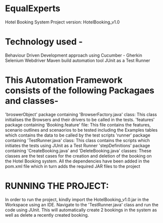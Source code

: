 # EqualExperts
Hotel Booking System
Project version: HotelBooking_v1.0
# Technology used - 
Behaviour Driven Development approach using Cucumber - Gherkin
Selenium Webdriver
Maven build automation tool
JUnit as a Test Runner
# This Automation Framework consists of the following Packagaes and classes-
'broswerObject' package containing 'BrowserFactory.java' class: This class initialises the Browsers and their drivers to be called in the tests.
'features' package containing 'Booking.feature' file: This file contains the features, scenario outlines and scenaorios to be tested including the Examples tables which contains the data to be called by the test scripts
'runner' package containing 'TestRunner.java' class: This class contains the scripts which initiates the tests using JUnit as a Test Runner
'stepDefinitions' package containing 'CreateBooking.java' and 'DeleteBooking.java' classes: These classes are the test cases for the creation and deletion of the booking on the Hotel Booking system.
All the dependencies have been added in the pom.xml file which in turn adds the required JAR files to the project
# RUNNING THE PROJECT:
In order to run the project, kindly import the HotelBooking_v1.0.jar in the Workspace using an IDE.
Navigate to the 'TestRunner.java' class and run the code using JUnit. This will automatically create 2 bookings in the system as well as delete a recently created booking.
